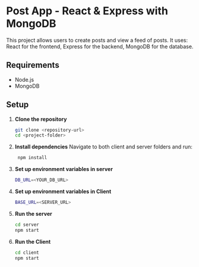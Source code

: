 # Post App - React & Express with MongoDB

This project allows users to create posts and view a feed of posts.
It uses:
    React for the frontend,
    Express for the backend,
    MongoDB for the database.

## Requirements

- Node.js
- MongoDB

## Setup

1. **Clone the repository**  
   ```bash
   git clone <repository-url>
   cd <project-folder>

2. **Install dependencies**
    Navigate to both client and server folders and run:
   ```bash
    npm install
3. **Set up environment variables in server**

    ```bash
    DB_URL=<YOUR_DB_URL>

4. **Set up environment variables in Client**
    ```bash
    BASE_URL=<SERVER_URL>

5. **Run the server**

    ```bash
    cd server
    npm start 

5. **Run the Client**
    ```bash
    cd client
    npm start